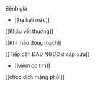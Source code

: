 Bệnh già
- [[hạ kali máu]]

[[Khâu vết thương]]

[[Khí máu động mạch]]

[[Tiếp cận ĐAU NGỰC ở cấp cứu]]
- [[viêm cơ tim]]

[[chọc dịch màng phổi]]